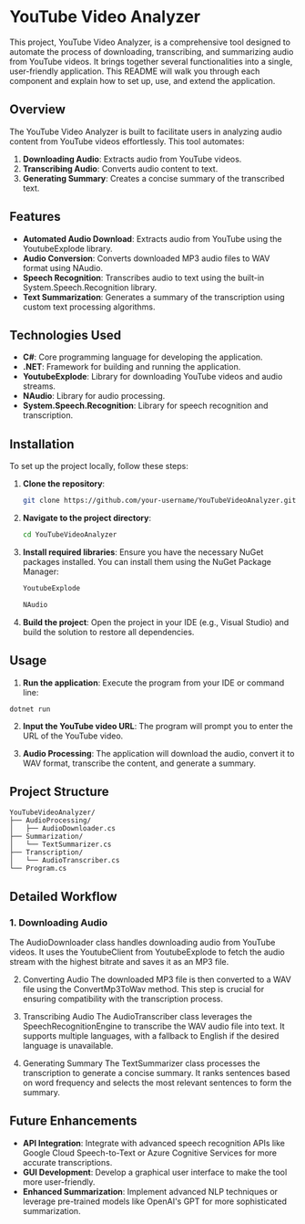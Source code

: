 # YouTube Video Analyzer

This project, YouTube Video Analyzer, is a comprehensive tool designed to automate the process of downloading, transcribing, and summarizing audio from YouTube videos. It brings together several functionalities into a single, user-friendly application. This README will walk you through each component and explain how to set up, use, and extend the application.


## Overview
The YouTube Video Analyzer is built to facilitate users in analyzing audio content from YouTube videos effortlessly. This tool automates:
1. **Downloading Audio**: Extracts audio from YouTube videos.
2. **Transcribing Audio**: Converts audio content to text.
3. **Generating Summary**: Creates a concise summary of the transcribed text.

## Features
- **Automated Audio Download**: Extracts audio from YouTube using the YoutubeExplode library.
- **Audio Conversion**: Converts downloaded MP3 audio files to WAV format using NAudio.
- **Speech Recognition**: Transcribes audio to text using the built-in System.Speech.Recognition library.
- **Text Summarization**: Generates a summary of the transcription using custom text processing algorithms.

## Technologies Used
- **C#**: Core programming language for developing the application.
- **.NET**: Framework for building and running the application.
- **YoutubeExplode**: Library for downloading YouTube videos and audio streams.
- **NAudio**: Library for audio processing.
- **System.Speech.Recognition**: Library for speech recognition and transcription.

## Installation
To set up the project locally, follow these steps:

1. **Clone the repository**:
   ```bash
   git clone https://github.com/your-username/YouTubeVideoAnalyzer.git
2. **Navigate to the project directory**:

    ```bash
    cd YouTubeVideoAnalyzer

3. **Install required libraries**: Ensure you have the necessary NuGet packages installed. You can install them using the NuGet Package Manager:

    ```bash
    YoutubeExplode
    ```

    ```bash
    NAudio
    ```

4. **Build the project**: Open the project in your IDE (e.g., Visual Studio) and build the solution to restore all dependencies.

## Usage
1. **Run the application**: Execute the program from your IDE or command line:
```
dotnet run
```

2. **Input the YouTube video URL**: The program will prompt you to enter the URL of the YouTube video.

3. **Audio Processing**: The application will download the audio, convert it to WAV format, transcribe the content, and generate a summary.

## Project Structure
```
YouTubeVideoAnalyzer/
├── AudioProcessing/
│   ├── AudioDownloader.cs
├── Summarization/
│   └── TextSummarizer.cs
├── Transcription/
│   └── AudioTranscriber.cs
└── Program.cs
```

## Detailed Workflow
### 1. Downloading Audio
The AudioDownloader class handles downloading audio from YouTube videos. It uses the YoutubeClient from YoutubeExplode to fetch the audio stream with the highest bitrate and saves it as an MP3 file.

2. Converting Audio
The downloaded MP3 file is then converted to a WAV file using the ConvertMp3ToWav method. This step is crucial for ensuring compatibility with the transcription process.

3. Transcribing Audio
The AudioTranscriber class leverages the SpeechRecognitionEngine to transcribe the WAV audio file into text. It supports multiple languages, with a fallback to English if the desired language is unavailable.

4. Generating Summary
The TextSummarizer class processes the transcription to generate a concise summary. It ranks sentences based on word frequency and selects the most relevant sentences to form the summary.

## Future Enhancements

- **API Integration**: Integrate with advanced speech recognition APIs like Google Cloud Speech-to-Text or Azure Cognitive Services for more accurate transcriptions.
- **GUI Development**: Develop a graphical user interface to make the tool more user-friendly.
- **Enhanced Summarization**: Implement advanced NLP techniques or leverage pre-trained models like OpenAI's GPT for more sophisticated summarization.
